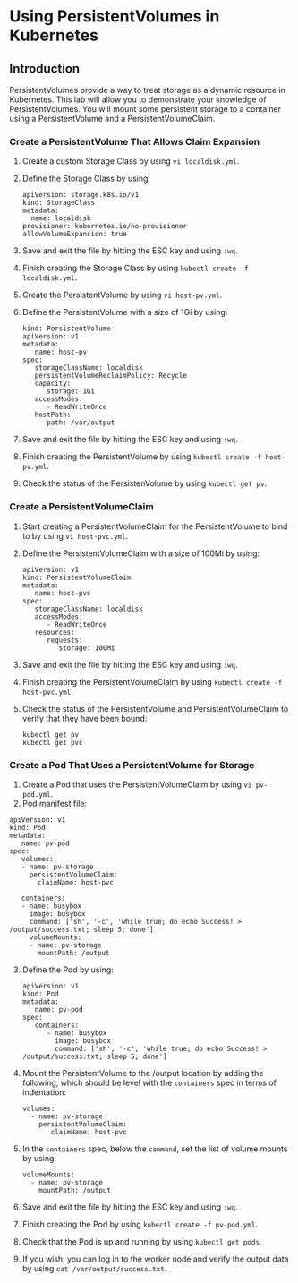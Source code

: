 # Using PersistentVolumes in Kubernetes

## Introduction

PersistentVolumes provide a way to treat storage as a dynamic resource in Kubernetes. This lab will allow you to demonstrate your knowledge of PersistentVolumes. You will mount some persistent storage to a container using a PersistentVolume and a PersistentVolumeClaim.

### Create a PersistentVolume That Allows Claim Expansion

1.  Create a custom Storage Class by using `vi localdisk.yml`.
2.  Define the Storage Class by using:

    ```
    apiVersion: storage.k8s.io/v1
    kind: StorageClass
    metadata:
      name: localdisk
    provisioner: kubernetes.io/no-provisioner
    allowVolumeExpansion: true
    ```

3.  Save and exit the file by hitting the ESC key and using `:wq`.
4.  Finish creating the Storage Class by using `kubectl create -f localdisk.yml`.
5.  Create the PersistentVolume by using `vi host-pv.yml`.
6.  Define the PersistentVolume with a size of 1Gi by using:

    ```
    kind: PersistentVolume
    apiVersion: v1
    metadata:
       name: host-pv
    spec:
       storageClassName: localdisk
       persistentVolumeReclaimPolicy: Recycle
       capacity:
          storage: 1Gi
       accessModes:
          - ReadWriteOnce
       hostPath:
          path: /var/output
    ```

7.  Save and exit the file by hitting the ESC key and using `:wq`.
8.  Finish creating the PersistentVolume by using `kubectl create -f host-pv.yml`.
9.  Check the status of the PersistenVolume by using `kubectl get pv`.

### Create a PersistentVolumeClaim

1.  Start creating a PersistentVolumeClaim for the PersistentVolume to bind to by using `vi host-pvc.yml`.
2.  Define the PersistentVolumeClaim with a size of 100Mi by using:

    ```
    apiVersion: v1
    kind: PersistentVolumeClaim
    metadata:
       name: host-pvc
    spec:
       storageClassName: localdisk
       accessModes:
          - ReadWriteOnce
       resources:
          requests:
             storage: 100Mi
    ```

3.  Save and exit the file by hitting the ESC key and using `:wq`.
4.  Finish creating the PersistentVolumeClaim by using `kubectl create -f host-pvc.yml`.
5.  Check the status of the PersistentVolume and PersistentVolumeClaim to verify that they have been bound:

    ```
    kubectl get pv
    kubectl get pvc
    ```

### Create a Pod That Uses a PersistentVolume for Storage

1.  Create a Pod that uses the PersistentVolumeClaim by using `vi pv-pod.yml`.
2.  Pod manifest file:


```
apiVersion: v1
kind: Pod
metadata:
   name: pv-pod
spec:
   volumes:
   - name: pv-storage
     persistentVolumeClaim:
       claimName: host-pvc

   containers:
   - name: busybox
     image: busybox
     command: ['sh', '-c', 'while true; do echo Success! > /output/success.txt; sleep 5; done']
     volumeMounts:
     - name: pv-storage
       mountPath: /output
```

3.  Define the Pod by using:

    ```
    apiVersion: v1
    kind: Pod
    metadata:
       name: pv-pod
    spec:
       containers:
          - name: busybox
            image: busybox
            command: ['sh', '-c', 'while true; do echo Success! > /output/success.txt; sleep 5; done']
    ```

4.  Mount the PersistentVolume to the /output location by adding the following, which should be level with the `containers` spec in terms of indentation:

    ```
    volumes:
      - name: pv-storage
        persistentVolumeClaim:
           claimName: host-pvc
    ```

5.  In the `containers` spec, below the `command`, set the list of volume mounts by using:

    ```
    volumeMounts:
      - name: pv-storage
        mountPath: /output
    ```

6.  Save and exit the file by hitting the ESC key and using `:wq`.
7.  Finish creating the Pod by using `kubectl create -f pv-pod.yml`.
8.  Check that the Pod is up and running by using `kubectl get pods`.
9.  If you wish, you can log in to the worker node and verify the output data by using `cat /var/output/success.txt`.
